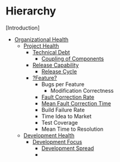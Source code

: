 # Hierarchy

[Introduction]

* [Organizational Health](OrganizationalHealth.md)
  * [Project Health](ProjectHealth.md)
    * [Technical Debt](TechnicalDebt.md)
      * [Coupling of Components](CouplingOfComponents.md)
    * [Release Capability](ReleaseCapability.md)
      * [Release Cycle](ReleaseCycle.md)
    * [?Feature?](Feature.md)
      * Bugs per Feature
        * Modification Correctness
      * [Fault Correction Rate](FaultCorrectionRate.md)
      * [Mean Fault Correction Time](MeanFaultCorrectionTime.md)
      * Build Failure Rate
      * Time Idea to Market
      * Test Coverage
      * Mean Time to Resolution
  * [Development Health](DevelopmentHealth.md)
    * [Development Focus](DevelopmentFocus.md)
      * [Development Spread](DevelopmentSpread.md)
      * 